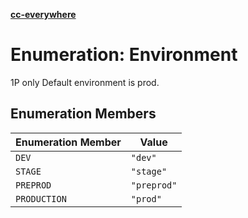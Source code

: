 [**cc-everywhere**](../../../../../index.md)

<HorizontalLine />

# Enumeration: Environment

1P only
Default environment is prod.

## Enumeration Members

| Enumeration Member | Value |
| ------ | ------ |
| `DEV` | `"dev"` |
| `STAGE` | `"stage"` |
| `PREPROD` | `"preprod"` |
| `PRODUCTION` | `"prod"` |
